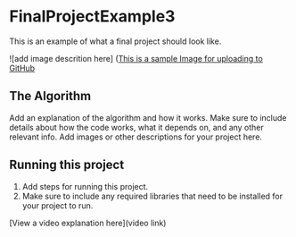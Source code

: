 # FinalProjectExample3

 This is an example of what a final project should look like.

![add image descrition here] \([This is a sample Image for uploading to GitHub](https://imgur.com/wLF5Lft)

## The Algorithm

Add an explanation of the algorithm and how it works. Make sure to include details about how the code works, what it depends on, and any other relevant info. Add images or other descriptions for your project here. 

## Running this project

1. Add steps for running this project.
2. Make sure to include any required libraries that need to be installed for your project to run.

[View a video explanation here](video link)
